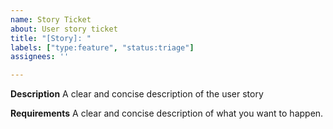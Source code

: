 ```yaml
---
name: Story Ticket
about: User story ticket
title: "[Story]: "
labels: ["type:feature", "status:triage"]
assignees: ''

---
```


**Description**
A clear and concise description of the user story

**Requirements**
A clear and concise description of what you want to happen.
